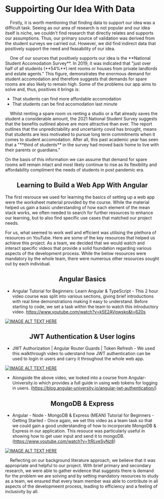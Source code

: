 <h1 align="center>Background Literature</h1>
 
<h2 align="center">Suppoirting Our Idea With Data</h2>
  
<p>&nbsp;&nbsp;&nbsp;&nbsp;Firstly, it is worth mentioning that finding data to support our idea was a difficult task. Seeing as our area of research is not popular and our idea itself is niche, we couldn't find research that directly relates and supports our assumptions. Thus, our primary source of validation was derived from the student surveys we carried out. However, we did find indirect data that positively support the need and feasability of our idea.</p>

<p>&nbsp;&nbsp;&nbsp;&nbsp;One of our sources that positively supports our idea is the **National Student Accomodation Survey**. In 2019, it was indicated that "just over half of all students (**54%**) rent rooms or houses from private landlords and estate agents." This figure, demonstrates the enormous demand for student accomodation and therefore suggests that demands for spare rooms are also likely to remain high. Some of the problems our app aims to solve and, thus, positives it brings is:</p>

- That students can find more affordable accomodation
- That students can be find accomodation last minute

<p>&nbsp;&nbsp;&nbsp;&nbsp;Whilst renting a spare room vs renting a studio or a flat already saves the student a considerable amount, the 2021 National Student Survey suggests that the benefits outlined above are more attractive than ever. The report outlines that the unpredictability and uncertainty covid has brought, means that students are less motivated to pursue long term commitments when it comes to student accomodation. After all, this past academic year has seen that a "**third of students** in the survey had moved back home to live with their parents or guardians."</p>

<p>On the basis of this information we can assume that demand for spare rooms will remain intact and most likely continue to rise as its flexibility and affordability compliment the needs of students in post pandemic era.</p>

<h2 align="center">Learning to Build a Web App With Angular</h2>

The first resrouce we used for learning the basics of setting up a web app were the worksheet material provided by the course. While the material helped us gain a basic understanding of how each element of the mean stack works, we often needed to search for further resources to enhance our learning, but to also find specific use cases that matched our project needs.

For us, what seemed to work well and efficient was utilising the plethora of resources on YouTube. Here are some of the key resources that helped us achieve this project. As a team, we decided that we would watch and interact specific videos that provide a solid foundation regarding various aspects of the development process. While the below resources were mandatory by the whole team, there were numerous other resources sought out by each individual.

<h2 align="center">Angular Basics</h2>

- Angular Tutorial for Beginners: Learn Angular & TypeScript - This 2 hour video course was split into various sections, giving brief introductions with real time demonstrations making it easy to understand. Before starting to code, we set a task within the team to watch this introductory video. https://www.youtube.com/watch?v=k5E2AVpwsko&t=620s

[![IMAGE ALT TEXT HERE](https://img.youtube.com/vi/k5E2AVpwsko/0.jpg)](https://www.youtube.com/watch?v=k5E2AVpwsko&t)



<h2 align="center">JWT Authentication & User logins</h2>

- JWT Authorization | Angular Router Guards | Token Refresh - We used this walkthrough video to uderstand how JWT authentication can be used to login in users and carry it throughout the whole web app.

[![IMAGE ALT TEXT HERE](https://img.youtube.com/vi/F1GUjHPpCLA/0.jpg)](https://www.youtube.com/watch?v=F1GUjHPpCLA)

- Alongside the above video, we looked into a course from Angular-University.io which provides a full guide in using web tokens for logging in users. (https://blog.angular-university.io/angular-jwt-authentication/)

<h2 align="center">MongoDB & Express</h2>

- Angular - Node - MongoDB & Express (MEAN) Tutorial for Beginners - Getting Started - Once again, we set this video as a team task so that we could gain a good understanding of how to incorporate MongoDB & Express in our application. This resouce was particularly useful in showing how to get user input and send it to mongoDB. (https://www.youtube.com/watch?v=1tRLveSyNz8)

[![IMAGE ALT TEXT HERE](https://img.youtube.com/vi/1tRLveSyNz8/0.jpg)](https://www.youtube.com/watch?v=1tRLveSyNz8)

<p>&nbsp;&nbsp;&nbsp;&nbsp;Reflecting on our background literature approach, we believe that it was appropriate and helpful to our project. With brief primary and secondary research, we were able to gather evidence that suggests there is demand for the problem we are solving and by setting mandatory resources to study as a team, we ensured that every team member was able to contribute in all aspects of the developmeent process, leading to efficiency and a feeling of inclusivity by all.</p>

